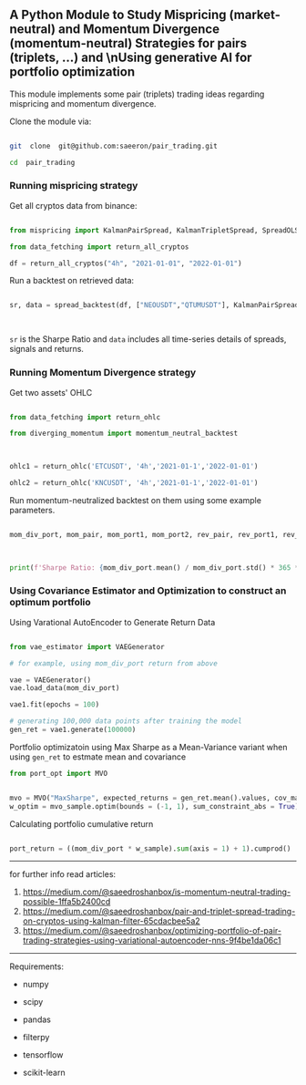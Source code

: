 ## A Python Module to Study Mispricing (market-neutral) and Momentum Divergence (momentum-neutral) Strategies for pairs (triplets, ...) and \nUsing generative AI for portfolio optimization

  This module implements some pair (triplets) trading ideas regarding mispricing and momentum divergence.  

Clone the module via:

```bash

git  clone  git@github.com:saeeron/pair_trading.git

cd  pair_trading

```


### Running mispricing strategy

  

Get all cryptos data from binance:

```python

from mispricing import KalmanPairSpread, KalmanTripletSpread, SpreadOLS, spread_backtest

from data_fetching import return_all_cryptos

df = return_all_cryptos("4h", "2021-01-01", "2022-01-01")

```

Run a backtest on retrieved data:

```python

sr, data = spread_backtest(df, ["NEOUSDT","QTUMUSDT"], KalmanPairSpread, transaction_cost = 20)

  

```

`sr` is the Sharpe Ratio and `data` includes all time-series details of spreads, signals and returns.

  

### Running Momentum Divergence strategy

  

Get two assets' OHLC

  

```python

from data_fetching import return_ohlc

from diverging_momentum import momentum_neutral_backtest

  

ohlc1 = return_ohlc('ETCUSDT', '4h','2021-01-1','2022-01-01')

ohlc2 = return_ohlc('KNCUSDT', '4h','2021-01-1','2022-01-01')

```

Run momentum-neutralized backtest on them using some example parameters.

  

```python

mom_div_port, mom_pair, mom_port1, mom_port2, rev_pair, rev_port1, rev_port2 = momentum_neutral_backtest(ohlc1, ohlc2,z_score_threshold= 1.5, rsi_period = 120, rev_shift = 2, rsi_level_u = 0.7, rsi_level_l = 0.3, tc_cost = 20)

  

print(f'Sharpe Ratio: {mom_div_port.mean() / mom_div_port.std() * 365 ** 0.5}' )

```

### Using Covariance Estimator and Optimization to construct an optimum portfolio


Using Varational AutoEncoder to Generate Return Data

```python

from vae_estimator import VAEGenerator

# for example, using mom_div_port return from above

vae = VAEGenerator()
vae.load_data(mom_div_port)

vae1.fit(epochs = 100)

# generating 100,000 data points after training the model
gen_ret = vae1.generate(100000)

```
Portfolio optimizatoin using Max Sharpe as a Mean-Variance variant 
when using `gen_ret` to estmate mean and covariance

```python
from port_opt import MVO


mvo = MVO("MaxSharpe", expected_returns = gen_ret.mean().values, cov_matrix = gen_ret.cov().values, risk_free_rate = 0)
w_optim = mvo_sample.optim(bounds = (-1, 1), sum_constraint_abs = True)

```
Calculating portfolio cumulative return

```python

port_return = ((mom_div_port * w_sample).sum(axis = 1) + 1).cumprod()

```


---
for further info read articles:
1. https://medium.com/@saeedroshanbox/is-momentum-neutral-trading-possible-1ffa5b2400cd
2. https://medium.com/@saeedroshanbox/pair-and-triplet-spread-trading-on-cryptos-using-kalman-filter-65cdacbee5a2
3. https://medium.com/@saeedroshanbox/optimizing-portfolio-of-pair-trading-strategies-using-variational-autoencoder-nns-9f4be1da06c1
---

  

Requirements:

- numpy

- scipy

- pandas

- filterpy

- tensorflow

- scikit-learn